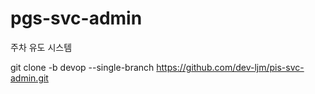 # pgs-svc-admin
주차 유도 시스템

git clone -b devop --single-branch https://github.com/dev-ljm/pis-svc-admin.git

